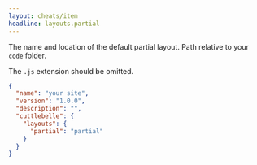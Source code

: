 ```yaml
---
layout: cheats/item
headline: layouts.partial
---
```


The name and location of the default partial layout. Path relative to your `code` folder.

The `.js` extension should be omitted.

```json
{
  "name": "your site",
  "version": "1.0.0",
  "description": "",
  "cuttlebelle": {
    "layouts": {
      "partial": "partial"
    }
  }
}
```
